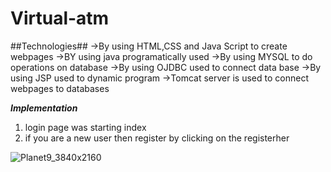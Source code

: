 # Virtual-atm
##Technologies##
->By using HTML,CSS and Java Script to create webpages
->BY using java programatically used
->By using MYSQL to do operations on database
->By using OJDBC used to connect data base
->By using JSP used to dynamic program
->Tomcat server is used to connect webpages to databases


***Implementation***
1) login page was starting index
2) if you are a new user then register by clicking on the registerher 

![Planet9_3840x2160](https://github.com/JaganGenji/Virtual-atm/assets/149280529/51d98f8e-9559-4baa-aa8b-663c37142ff0)

